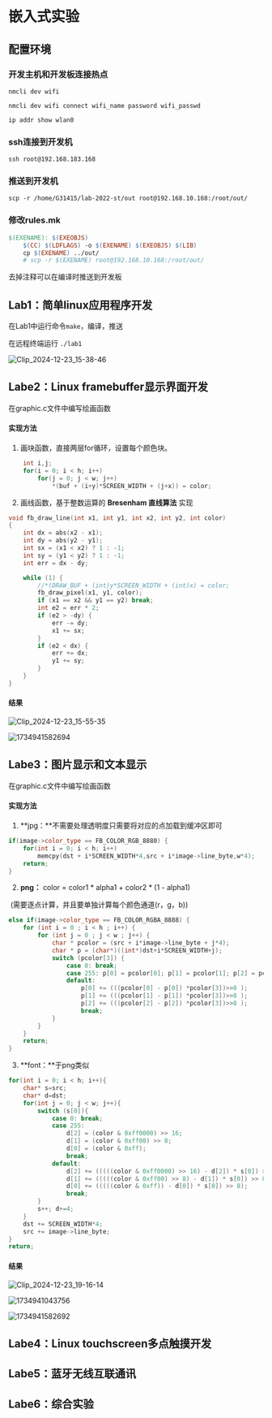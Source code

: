 # 嵌入式实验

## 配置环境

### 开发主机和开发板连接热点

`nmcli dev wifi`

`nmcli dev wifi connect wifi_name password wifi_passwd`

`ip addr show wlan0`

### ssh连接到开发机
`ssh root@192.168.183.168`

### 推送到开发机
`scp -r /home/G31415/lab-2022-st/out root@192.168.10.168:/root/out/`

### 修改rules.mk

```makefile
$(EXENAME): $(EXEOBJS)
	$(CC) $(LDFLAGS) -o $(EXENAME) $(EXEOBJS) $(LIB)
	cp $(EXENAME) ../out/
	# scp -r $(EXENAME) root@192.168.10.168:/root/out/
```

去掉注释可以在编译时推送到开发板

## Lab1：简单linux应用程序开发

在Lab1中运行命令`make`，编译，推送

在远程终端运行 `./lab1`

![Clip_2024-12-23_15-38-46](./assets/Clip_2024-12-23_15-38-46.png)

## Labe2：Linux framebuffer显示界面开发

在graphic.c文件中编写绘画函数

#### 实现方法

1. 画块函数，直接两层for循环，设置每个颜色块。

```c++
	int i,j;
    for(i = 0; i < h; i++)
        for(j = 0; j < w; j++)
            *(buf + (i+y)*SCREEN_WIDTH + (j+x)) = color;
```

2. 画线函数，基于整数运算的 **Bresenham 直线算法** 实现

```c++
void fb_draw_line(int x1, int y1, int x2, int y2, int color)
{
    int dx = abs(x2 - x1);
    int dy = abs(y2 - y1);
    int sx = (x1 < x2) ? 1 : -1;
    int sy = (y1 < y2) ? 1 : -1;
    int err = dx - dy;

    while (1) {
		//*(DRAW_BUF + (int)y*SCREEN_WIDTH + (int)x) = color;
        fb_draw_pixel(x1, y1, color);
        if (x1 == x2 && y1 == y2) break;
        int e2 = err * 2;
        if (e2 > -dy) {
            err -= dy;
            x1 += sx;
        }
        if (e2 < dx) {
            err += dx;
            y1 += sy;
        }
    }
}
```

#### 结果

![Clip_2024-12-23_15-55-35](./assets/Clip_2024-12-23_15-55-35.png)

![1734941582694](./assets/1734941582694.jpg)

## Labe3：图片显示和文本显示

在graphic.c文件中编写绘画函数

#### 实现方法

1. **jpg：**不需要处理透明度只需要将对应的点加载到缓冲区即可

```c++
if(image->color_type == FB_COLOR_RGB_8880) {
    for(int i = 0; i < h; i++)
        memcpy(dst + i*SCREEN_WIDTH*4,src + i*image->line_byte,w*4);
    return;
}
```

2. **png：** color = color1 * alpha1 + color2 * (1 - alpha1) 

​	(需要逐点计算，并且要单独计算每个颜色通道(r，g，b))

```c++
else if(image->color_type == FB_COLOR_RGBA_8888) {
    for (int i = 0 ; i < h ; i++) {
        for (int j = 0 ; j < w ; j++) {
            char * pcolor = (src + i*image->line_byte + j*4);
            char * p = (char*)((int*)dst+i*SCREEN_WIDTH+j);
            switch (pcolor[3]) {
                case 0: break;
                case 255: p[0] = pcolor[0]; p[1] = pcolor[1]; p[2] = pcolor[2]; 						  break;
                default:
                    p[0] += (((pcolor[0] - p[0]) *pcolor[3])>>8 );
                    p[1] += (((pcolor[1] - p[1]) *pcolor[3])>>8 );
                    p[2] += (((pcolor[2] - p[2]) *pcolor[3])>>8 );
                    break;
            }
        }
    }	
    return;
}
```

3. **font：**于png类似

```c++
for(int i = 0; i < h; i++){
    char* s=src; 
    char* d=dst;
    for(int j = 0; j < w; j++){
        switch (s[0]){
            case 0: break;
            case 255: 
                d[2] = (color & 0xff0000) >> 16; 
                d[1] = (color & 0xff00) >> 8; 
                d[0] = (color & 0xff); 
                break;
            default:
                d[2] += (((((color & 0xff0000) >> 16) - d[2]) * s[0]) >> 8);
                d[1] += (((((color & 0xff00) >> 8) - d[1]) * s[0]) >> 8);
                d[0] += (((((color & 0xff)) - d[0]) * s[0]) >> 8);
                break;
        }
        s++; d+=4;
    }
    dst += SCREEN_WIDTH*4;
    src += image->line_byte;
}
return;
```

#### 结果

![Clip_2024-12-23_19-16-14](./assets/Clip_2024-12-23_19-16-14.png)

![1734941043756](./assets/1734941043756.jpg)

![1734941582692](./assets/1734941582692.jpg)

## Labe4：Linux touchscreen多点触摸开发



## Labe5：蓝牙无线互联通讯



## Labe6：综合实验



